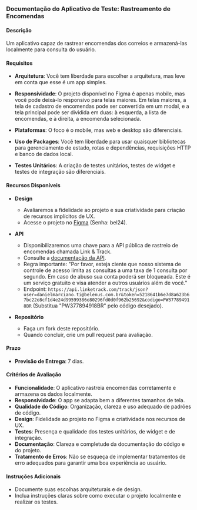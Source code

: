 ### Documentação do Aplicativo de Teste: Rastreamento de Encomendas

#### Descrição
Um aplicativo capaz de rastrear encomendas dos correios e armazená-las localmente para consulta do usuário.

#### Requisitos

- **Arquitetura**: Você tem liberdade para escolher a arquitetura, mas leve em conta que esse é um app simples.
  
- **Responsividade**: O projeto disponível no Figma é apenas mobile, mas você pode deixá-lo responsivo para telas maiores. Em telas maiores, a tela de cadastro de encomendas pode ser convertida em um modal, e a tela principal pode ser dividida em duas: à esquerda, a lista de encomendas, e à direita, a encomenda selecionada.
  
- **Plataformas**: O foco é o mobile, mas web e desktop são diferenciais.
  
- **Uso de Packages**: Você tem liberdade para usar quaisquer bibliotecas para gerenciamento de estado, rotas e dependências, requisições HTTP e banco de dados local.
  
- **Testes Unitários**: A criação de testes unitários, testes de widget e testes de integração são diferenciais.

#### Recursos Disponíveis

- **Design**
  - Avaliaremos a fidelidade ao projeto e sua criatividade para criação de recursos implícitos de UX.
  - Acesse o projeto no [Figma](https://www.figma.com/design/q5V0kmio5nFC0uNWhXGazn/Package-Tracking?node-id=0-1&t=PU60WiUmOvUFeC8L-1) (Senha: bel24).

- **API**
  - Disponibilizaremos uma chave para a API pública de rastreio de encomendas chamada Link & Track.
  - Consulte a [documentação da API](http://linketrack.com/api).
  - Regra importante: "Por favor, esteja ciente que nosso sistema de controle de acesso limita as consultas a uma taxa de 1 consulta por segundo. Em caso de abuso sua conta poderá ser bloqueada. Este é um serviço gratuito e visa atender a outros usuários além de você."
  - Endpoint: `https://api.linketrack.com/track/json?user=danielmarciano.ti@belenus.com.br&token=5218641b6e7d8a623b67bc22e8cf1d4e24d99599386e80296fd0d0f962b25692&codigo=PW377894918BR` (Substitua "PW377894918BR" pelo código desejado).

- **Repositório**
  - Faça um fork deste repositório.
  - Quando concluir, crie um pull request para avaliação.

#### Prazo
- **Previsão de Entrega**: 7 dias.

#### Critérios de Avaliação
- **Funcionalidade**: O aplicativo rastreia encomendas corretamente e armazena os dados localmente.
- **Responsividade**: O app se adapta bem a diferentes tamanhos de tela.
- **Qualidade do Código**: Organização, clareza e uso adequado de padrões de código.
- **Design**: Fidelidade ao projeto no Figma e criatividade nos recursos de UX.
- **Testes**: Presença e qualidade dos testes unitários, de widget e de integração.
- **Documentação**: Clareza e completude da documentação do código e do projeto.
- **Tratamento de Erros**: Não se esqueça de implementar tratamentos de erro adequados para garantir uma boa experiência ao usuário.

#### Instruções Adicionais
- Documente suas escolhas arquiteturais e de design.
- Inclua instruções claras sobre como executar o projeto localmente e realizar os testes.
